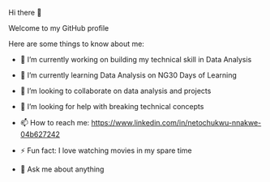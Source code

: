 Hi there 👋


Welcome to my GitHub profile 

Here are some things to know about me:

- 🔭 I’m currently working on building my technical skill in Data Analysis
- 🌱 I’m currently learning Data Analysis on NG30 Days of Learning
- 👯 I’m looking to collaborate on data analysis and projects
- 🤔 I’m looking for help with breaking technical concepts
- 📫 How to reach me: https://www.linkedin.com/in/netochukwu-nnakwe-04b627242
- ⚡ Fun fact: I love watching movies in my spare time

- 💬 Ask me about anything 
